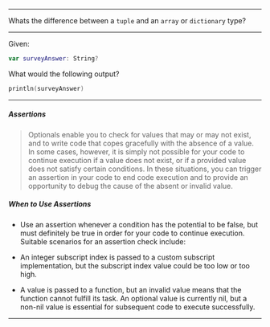 -----

Whats the difference between a `tuple` and an `array` or `dictionary` type?

-----

Given:
```swift
var surveyAnswer: String?
```

What would the following output?
```swift
println(surveyAnswer) 
```
-----

##### Assertions

>Optionals enable you to check for values that may or may not exist, and to write code that copes gracefully with the absence of a value. In some cases, however, it is simply not possible for your code to continue execution if a value does not exist, or if a provided value does not satisfy certain conditions. In these situations, you can trigger an assertion in your code to end code execution and to provide an opportunity to debug the cause of the absent or invalid value.

##### When to Use Assertions

- Use an assertion whenever a condition has the potential to be false, but must definitely be true in order for your code to continue execution. Suitable scenarios for an assertion check include:

- An integer subscript index is passed to a custom subscript implementation, but the subscript index value could be too low or too high.
- A value is passed to a function, but an invalid value means that the function cannot fulfill its task.
An optional value is currently nil, but a non-nil value is essential for subsequent code to execute successfully.

-----
